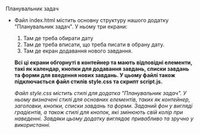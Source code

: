 Планувальник задач
* Файл index.html містить основну структуру нашого додатку "Планувальник задач". У ньому три екрани:
  1. Там де треба обирати дату
  1. Там де треба вписати, що треба писати в обрану дату.
  1. Там де екран додавання нового завдання.
  
  __Всі ці екрани обгорнуті в контейнер та мають відповідні елементи, такі як календар, кнопки для додавання завдань, списки завдань та форми для введення нових 
  завдань. У цьому файлі також підключається файл стилів style.css та скрипт script.js.__
  
  *Файл style.css містить стилі для додатка "Планувальник задач". У ньому визначені стилі для основних елементів, таких як контейнер, заголовки, кнопки, списки завдань та форми. Заданий фон у вигляді градієнтів, а також стилі для кнопок, які змінюють свій колір при наведенні. Завдяки цьому додатку виглядає привабливо та зручно у використанні.*
